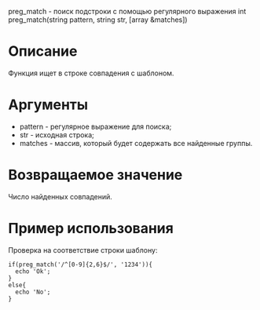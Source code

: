 preg_match - поиск подстроки с помощью регулярного выражения
    int preg_match(string pattern, string str, [array &matches])

Описание
========

Функция ищет в строке совпадения с шаблоном.

Аргументы
=========

* pattern - регулярное выражение для поиска;
* str - исходная строка;
* matches - массив, который будет содержать все найденные группы.

Возвращаемое значение
=====================

Число найденных совпадений.

Пример использования
====================

Проверка на соответствие строки шаблону:

    if(preg_match('/^[0-9]{2,6}$/', '1234')){
      echo 'Ok';
    }
    else{
      echo 'No';
    }
